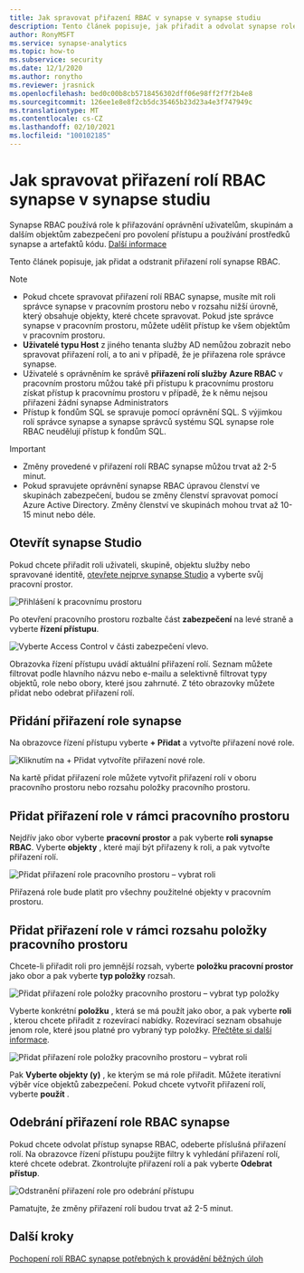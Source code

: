 ```yaml
---
title: Jak spravovat přiřazení RBAC v synapse v synapse studiu
description: Tento článek popisuje, jak přiřadit a odvolat synapse role RBAC k objektům zabezpečení AAD.
author: RonyMSFT
ms.service: synapse-analytics
ms.topic: how-to
ms.subservice: security
ms.date: 12/1/2020
ms.author: ronytho
ms.reviewer: jrasnick
ms.openlocfilehash: bed0c00b8cb5718456302dff06e98ff2f7f2b4e8
ms.sourcegitcommit: 126ee1e8e8f2cb5dc35465b23d23a4e3f747949c
ms.translationtype: MT
ms.contentlocale: cs-CZ
ms.lasthandoff: 02/10/2021
ms.locfileid: "100102185"
---
```

# <a name="how-to-manage-synapse-rbac-role-assignments-in-synapse-studio"></a>Jak spravovat přiřazení rolí RBAC synapse v synapse studiu

Synapse RBAC používá role k přiřazování oprávnění uživatelům, skupinám a dalším objektům zabezpečení pro povolení přístupu a používání prostředků synapse a artefaktů kódu.  [Další informace](./synapse-workspace-synapse-rbac.md)

Tento článek popisuje, jak přidat a odstranit přiřazení rolí synapse RBAC.

>[!Note]
>- Pokud chcete spravovat přiřazení rolí RBAC synapse, musíte mít roli správce synapse v pracovním prostoru nebo v rozsahu nižší úrovně, který obsahuje objekty, které chcete spravovat. Pokud jste správce synapse v pracovním prostoru, můžete udělit přístup ke všem objektům v pracovním prostoru. 
>- **Uživatelé typu Host** z jiného tenanta služby AD nemůžou zobrazit nebo spravovat přiřazení rolí, a to ani v případě, že je přiřazena role správce synapse.
>- Uživatelé s oprávněním ke správě **přiřazení rolí služby** **Azure RBAC** v pracovním prostoru můžou také při přístupu k pracovnímu prostoru získat přístup k pracovnímu prostoru v případě, že k němu nejsou přiřazeni žádní synapse Administrators
>- Přístup k fondům SQL se spravuje pomocí oprávnění SQL.  S výjimkou rolí správce synapse a synapse správců systému SQL synapse role RBAC neudělují přístup k fondům SQL.

>[!important]
>- Změny provedené v přiřazení rolí RBAC synapse můžou trvat až 2-5 minut. 
>- Pokud spravujete oprávnění synapse RBAC úpravou členství ve skupinách zabezpečení, budou se změny členství spravovat pomocí Azure Active Directory.  Změny členství ve skupinách mohou trvat až 10-15 minut nebo déle.

## <a name="open-synapse-studio"></a>Otevřít synapse Studio  

Pokud chcete přiřadit roli uživateli, skupině, objektu služby nebo spravované identitě, [otevřete nejprve synapse Studio](https://web.azuresynapse.net/) a vyberte svůj pracovní prostor. 

![Přihlášení k pracovnímu prostoru](./media/common/login-workspace.png) 
 
 Po otevření pracovního prostoru rozbalte část **zabezpečení** na levé straně a vyberte **řízení přístupu**. 

 ![Vyberte Access Control v části zabezpečení vlevo.](./media/how-to-manage-synapse-rbac-role-assignments/left-nav-security-access-control.png)

Obrazovka řízení přístupu uvádí aktuální přiřazení rolí.  Seznam můžete filtrovat podle hlavního názvu nebo e-mailu a selektivně filtrovat typy objektů, role nebo obory, které jsou zahrnuté. Z této obrazovky můžete přidat nebo odebrat přiřazení rolí.  

## <a name="add-a-synapse-role-assignment"></a>Přidání přiřazení role synapse

Na obrazovce řízení přístupu vyberte **+ Přidat** a vytvořte přiřazení nové role.

![Kliknutím na + Přidat vytvoříte přiřazení nové role.](./media/how-to-manage-synapse-rbac-role-assignments/access-control-add.png)

Na kartě přidat přiřazení role můžete vytvořit přiřazení rolí v oboru pracovního prostoru nebo rozsahu položky pracovního prostoru. 

## <a name="add-workspace-scoped-role-assignment"></a>Přidat přiřazení role v rámci pracovního prostoru

Nejdřív jako obor vyberte **pracovní prostor** a pak vyberte **roli synapse RBAC**.  Vyberte **objekty** , které mají být přiřazeny k roli, a pak vytvořte přiřazení rolí. 

![Přidat přiřazení role pracovního prostoru – vybrat roli](./media/how-to-manage-synapse-rbac-role-assignments/access-control-workspace-role-assignment.png) 

Přiřazená role bude platit pro všechny použitelné objekty v pracovním prostoru.

## <a name="add-workspace-item-scoped-role-assignment"></a>Přidat přiřazení role v rámci rozsahu položky pracovního prostoru

Chcete-li přiřadit roli pro jemnější rozsah, vyberte **položku pracovní prostor** jako obor a pak vyberte **typ položky** rozsah.       

![Přidat přiřazení role položky pracovního prostoru – vybrat typ položky](./media/how-to-manage-synapse-rbac-role-assignments/access-control-add-workspace-item-assignment-select-item-type.png) 

Vyberte konkrétní **položku** , která se má použít jako obor, a pak vyberte **roli** , kterou chcete přiřadit z rozevírací nabídky.  Rozevírací seznam obsahuje jenom role, které jsou platné pro vybraný typ položky. [Přečtěte si další informace](./synapse-workspace-synapse-rbac.md).  

![Přidat přiřazení role položky pracovního prostoru – vybrat roli](./media/how-to-manage-synapse-rbac-role-assignments/access-control-add-workspace-item-assignment-select-role.png) 
 
Pak **Vyberte objekty (y)** , ke kterým se má role přiřadit.  Můžete iterativní výběr více objektů zabezpečení.  Pokud chcete vytvořit přiřazení rolí, vyberte **použít** .

## <a name="remove-a-synapse-rbac-role-assignment"></a>Odebrání přiřazení role RBAC synapse

Pokud chcete odvolat přístup synapse RBAC, odeberte příslušná přiřazení rolí.  Na obrazovce řízení přístupu použijte filtry k vyhledání přiřazení rolí, které chcete odebrat.  Zkontrolujte přiřazení rolí a pak vyberte **Odebrat přístup**.   

![Odstranění přiřazení role pro odebrání přístupu](./media/how-to-manage-synapse-rbac-role-assignments/access-control-remove-access.png)

Pamatujte, že změny přiřazení rolí budou trvat až 2-5 minut.   

## <a name="next-steps"></a>Další kroky

[Pochopení rolí RBAC synapse potřebných k provádění běžných úloh](./synapse-workspace-understand-what-role-you-need.md)